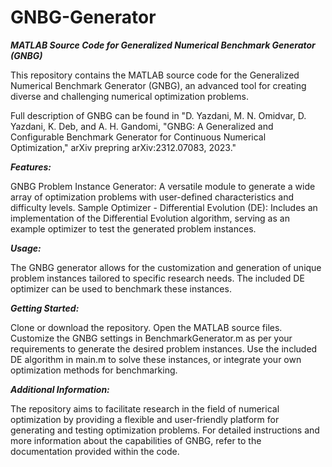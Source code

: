 # GNBG-Generator
***MATLAB Source Code for Generalized Numerical Benchmark Generator (GNBG)***

This repository contains the MATLAB source code for the Generalized Numerical Benchmark Generator (GNBG), an advanced tool for creating diverse and challenging numerical optimization problems.

Full description of GNBG can be found in "D. Yazdani, M. N. Omidvar, D. Yazdani, K. Deb, and A. H. Gandomi, "GNBG: A Generalized and Configurable Benchmark Generator for Continuous Numerical Optimization," arXiv prepring arXiv:2312.07083, 2023."

***Features:***

GNBG Problem Instance Generator: A versatile module to generate a wide array of optimization problems with user-defined characteristics and difficulty levels.
Sample Optimizer - Differential Evolution (DE): Includes an implementation of the Differential Evolution algorithm, serving as an example optimizer to test the generated problem instances.

***Usage:***

The GNBG generator allows for the customization and generation of unique problem instances tailored to specific research needs.
The included DE optimizer can be used to benchmark these instances.

***Getting Started:***

Clone or download the repository.
Open the MATLAB source files.
Customize the GNBG settings in BenchmarkGenerator.m as per your requirements to generate the desired problem instances.
Use the included DE algorithm in main.m to solve these instances, or integrate your own optimization methods for benchmarking.

***Additional Information:***

The repository aims to facilitate research in the field of numerical optimization by providing a flexible and user-friendly platform for generating and testing optimization problems.
For detailed instructions and more information about the capabilities of GNBG, refer to the documentation provided within the code.

